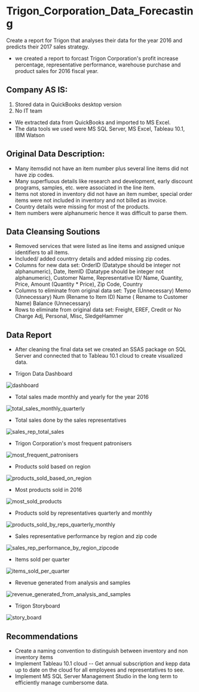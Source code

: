 # Trigon_Corporation_Data_Forecasting
Create a report for Trigon that analyses their data for the year 2016 and predicts their 2017 sales strategy.

- we created a report to forcast Trigon Corporation's profit increase percentage, representative performance, warehouse purchase and product sales for 2016 fiscal year.

## Company AS IS:
1. Stored data in QuickBooks desktop version
2. No IT team

- We extracted data from QuickBooks and imported to MS Excel.
- The data tools we used were MS SQL Server, MS Excel, Tableau 10.1, IBM Watson

## Original Data Description:
- Many itemsdid not have an item number plus several line items did not have zip codes.
- Many superfluous details like research and development, early discount programs, samples, etc. were associated in the line item.
- Items not stored in inventory did not have an item number, special order items were not included in inventory and not billed as invoice.
- Country details were missing for most of the products.
- Item numbers were alphanumeric hence it was difficult to parse them.

## Data Cleansing Soutions
- Removed services that were listed as line items and assigned unique identifiers to all items.
- Included/ added countrry details and added missing zip codes.
- Columns for new data set: 
OrderID (Datatype should be integer not alphanumeric), Date, ItemID (Datatype should be integer not alphanumeric), Customer Name, Representative ID/ Name, Quantity, Price, Amount (Quantity * Price), Zip Code, Country
- Columns to eliminate from original data set:
Type (Unnecessary)
Memo (Unnecessary)
Num (Rename to Item ID)
Name ( Rename to Customer Name)
Balance (Unnecessary)
- Rows to eliminate from original data set:
Freight, EREF, Credit or No Charge Adj, Personal, Misc, SledgeHammer

## Data Report

- After cleaning the final data set we created an SSAS package on SQL Server and connected that to Tableau 10.1 cloud to create visualized data.

- Trigon Data Dashboard

![dashboard](https://cloud.githubusercontent.com/assets/24817774/22901795/da324884-f200-11e6-8cf2-f7d69842654b.PNG)

- Total sales made monthly and yearly for the year 2016

![total_sales_monthly_quarterly](https://cloud.githubusercontent.com/assets/24817774/22902285/8c2355aa-f202-11e6-8200-ea06f7c6ad21.PNG)

- Total sales done by the sales representatives

![sales_rep_total_sales](https://cloud.githubusercontent.com/assets/24817774/22901312/35655f40-f1ff-11e6-93eb-8e19cfe14a9f.PNG)

- Trigon Corporation's most frequent patronisers

![most_frequent_patronisers](https://cloud.githubusercontent.com/assets/24817774/22901473/db462584-f1ff-11e6-9e73-df2e7cfaeec1.PNG)

- Products sold based on region

![products_sold_based_on_region](https://cloud.githubusercontent.com/assets/24817774/22901733/9edc4294-f200-11e6-9217-788bcb02bba5.PNG)

- Most products sold in 2016 

![most_sold_products](https://cloud.githubusercontent.com/assets/24817774/22901815/f7440a02-f200-11e6-8bee-6087d49b0ec9.PNG)

- Products sold by representatives quarterly and monthly

![products_sold_by_reps_quarterly_monthly](https://cloud.githubusercontent.com/assets/24817774/22901931/5b40565a-f201-11e6-9316-24a8bd658fdb.PNG)

- Sales representative performance by region and zip code

![sales_rep_performance_by_region_zipcode](https://cloud.githubusercontent.com/assets/24817774/22901982/7f745224-f201-11e6-8fed-d19380d57ec8.PNG)

- Items sold per quarter

![items_sold_per_quarter](https://cloud.githubusercontent.com/assets/24817774/22902095/e46d3632-f201-11e6-9878-3e8df2f2be55.PNG)

- Revenue generated from analysis and samples

![revenue_generated_from_analysis_and_samples](https://cloud.githubusercontent.com/assets/24817774/22902121/08028520-f202-11e6-9e02-17f00ba92a29.PNG)

- Trigon Storyboard

![story_board](https://cloud.githubusercontent.com/assets/24817774/22902154/1c09ae72-f202-11e6-87ce-cf09c226c911.PNG)


## Recommendations
- Create a naming convention to distinguish between inventory and non inventory items
- Implement Tableau 10.1 cloud -- Get annual subscription and kepp data up to date on the cloud for all employees and representatives to see.
- Implement MS SQL Server Management Studio in the long term to efficiently manage cumbersome data.
